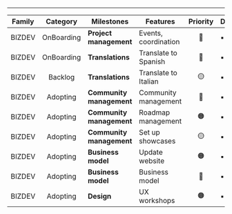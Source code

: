 

---

|**Family**|**Category**|**Milestones**|**Features**|**Priority**|**Difficulty**|
|:---:|:---:|---------|------------|:---:|---|
|BIZDEV|OnBoarding|<b>Project management</b>|Events, coordination|🔴|▪️▪️|
|BIZDEV|OnBoarding|<b>Translations</b>|Translate to Spanish|🔴|▪️|
|BIZDEV|Backlog|<b>Translations</b>|Translate to Italian|🟡|▪️|
|BIZDEV|Adopting|<b>Community management</b>|Community management|🔴|▪️|
|BIZDEV|Adopting|<b>Community management</b>|Roadmap management|🟠|▪️▪️|
|BIZDEV|Adopting|<b>Community management</b>|Set up showcases|🟡|▪️▪️|
|BIZDEV|Adopting|<b>Business model</b>|Update website|🟠|▪️|
|BIZDEV|Adopting|<b>Business model</b>|Business model |🔴|▪️▪️▪️|
|BIZDEV|Adopting|<b>Design</b>|UX workshops|🟠|▪️▪️|
